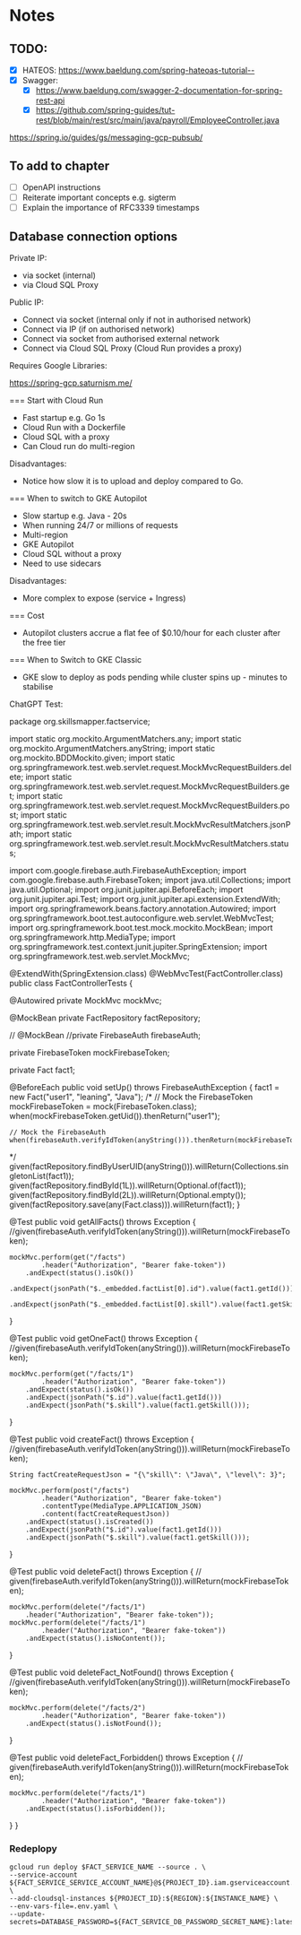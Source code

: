 # Notes

## TODO:

- [X] HATEOS: https://www.baeldung.com/spring-hateoas-tutorial--
- [X] Swagger: 
	- [X] https://www.baeldung.com/swagger-2-documentation-for-spring-rest-api
	- [X] https://github.com/spring-guides/tut-rest/blob/main/rest/src/main/java/payroll/EmployeeController.java

https://spring.io/guides/gs/messaging-gcp-pubsub/

## To add to chapter

- [ ] OpenAPI instructions 
- [ ] Reiterate important concepts e.g. sigterm
- [ ] Explain the importance of RFC3339 timestamps

## Database connection options

Private IP:

* via socket (internal)
* via Cloud SQL Proxy

Public IP:

* Connect via socket (internal only if not in authorised network)
* Connect via IP (if on authorised network)
* Connect via socket from authorised external network
* Connect via Cloud SQL Proxy (Cloud Run provides a proxy)

Requires Google Libraries:

https://spring-gcp.saturnism.me/

=== Start with Cloud Run

* Fast startup e.g. Go 1s
* Cloud Run with a Dockerfile
* Cloud SQL with a proxy
* Can Cloud run do multi-region

Disadvantages:

* Notice how slow it is to upload and deploy compared to Go.

=== When to switch to GKE Autopilot

* Slow startup e.g. Java - 20s
* When running 24/7 or millions of requests
* Multi-region
* GKE Autopilot
* Cloud SQL without a proxy
* Need to use sidecars

Disadvantages:

* More complex to expose (service + Ingress)

=== Cost

* Autopilot clusters accrue a flat fee of $0.10/hour for each cluster after the free tier

=== When to Switch to GKE Classic

* GKE slow to deploy as pods pending while cluster spins up - minutes to stabilise

ChatGPT Test:

package org.skillsmapper.factservice;

import static org.mockito.ArgumentMatchers.any;
import static org.mockito.ArgumentMatchers.anyString;
import static org.mockito.BDDMockito.given;
import static org.springframework.test.web.servlet.request.MockMvcRequestBuilders.delete;
import static org.springframework.test.web.servlet.request.MockMvcRequestBuilders.get;
import static org.springframework.test.web.servlet.request.MockMvcRequestBuilders.post;
import static org.springframework.test.web.servlet.result.MockMvcResultMatchers.jsonPath;
import static org.springframework.test.web.servlet.result.MockMvcResultMatchers.status;

import com.google.firebase.auth.FirebaseAuthException;
import com.google.firebase.auth.FirebaseToken;
import java.util.Collections;
import java.util.Optional;
import org.junit.jupiter.api.BeforeEach;
import org.junit.jupiter.api.Test;
import org.junit.jupiter.api.extension.ExtendWith;
import org.springframework.beans.factory.annotation.Autowired;
import org.springframework.boot.test.autoconfigure.web.servlet.WebMvcTest;
import org.springframework.boot.test.mock.mockito.MockBean;
import org.springframework.http.MediaType;
import org.springframework.test.context.junit.jupiter.SpringExtension;
import org.springframework.test.web.servlet.MockMvc;

@ExtendWith(SpringExtension.class)
@WebMvcTest(FactController.class)
public class FactControllerTests {

@Autowired
private MockMvc mockMvc;

@MockBean
private FactRepository factRepository;

// @MockBean
//private FirebaseAuth firebaseAuth;

private FirebaseToken mockFirebaseToken;

private Fact fact1;

@BeforeEach
public void setUp() throws FirebaseAuthException {
fact1 = new Fact("user1", "leaning", "Java");
/*
// Mock the FirebaseToken
mockFirebaseToken = mock(FirebaseToken.class);
when(mockFirebaseToken.getUid()).thenReturn("user1");

    // Mock the FirebaseAuth
    when(firebaseAuth.verifyIdToken(anyString())).thenReturn(mockFirebaseToken);
*/
given(factRepository.findByUserUID(anyString())).willReturn(Collections.singletonList(fact1));
given(factRepository.findById(1L)).willReturn(Optional.of(fact1));
given(factRepository.findById(2L)).willReturn(Optional.empty());
given(factRepository.save(any(Fact.class))).willReturn(fact1);
}

@Test
public void getAllFacts() throws Exception {
//given(firebaseAuth.verifyIdToken(anyString())).willReturn(mockFirebaseToken);

    mockMvc.perform(get("/facts")
            .header("Authorization", "Bearer fake-token"))
        .andExpect(status().isOk())
        .andExpect(jsonPath("$._embedded.factList[0].id").value(fact1.getId()))
        .andExpect(jsonPath("$._embedded.factList[0].skill").value(fact1.getSkill()));
}

@Test
public void getOneFact() throws Exception {
//given(firebaseAuth.verifyIdToken(anyString())).willReturn(mockFirebaseToken);

    mockMvc.perform(get("/facts/1")
            .header("Authorization", "Bearer fake-token"))
        .andExpect(status().isOk())
        .andExpect(jsonPath("$.id").value(fact1.getId()))
        .andExpect(jsonPath("$.skill").value(fact1.getSkill()));
}

@Test
public void createFact() throws Exception {
//given(firebaseAuth.verifyIdToken(anyString())).willReturn(mockFirebaseToken);

    String factCreateRequestJson = "{\"skill\": \"Java\", \"level\": 3}";

    mockMvc.perform(post("/facts")
            .header("Authorization", "Bearer fake-token")
            .contentType(MediaType.APPLICATION_JSON)
            .content(factCreateRequestJson))
        .andExpect(status().isCreated())
        .andExpect(jsonPath("$.id").value(fact1.getId()))
        .andExpect(jsonPath("$.skill").value(fact1.getSkill()));
}

@Test
public void deleteFact() throws Exception {
// given(firebaseAuth.verifyIdToken(anyString())).willReturn(mockFirebaseToken);

    mockMvc.perform(delete("/facts/1")
        .header("Authorization", "Bearer fake-token"));
    mockMvc.perform(delete("/facts/1")
            .header("Authorization", "Bearer fake-token"))
        .andExpect(status().isNoContent());
}

@Test
public void deleteFact_NotFound() throws Exception {
//given(firebaseAuth.verifyIdToken(anyString())).willReturn(mockFirebaseToken);

    mockMvc.perform(delete("/facts/2")
            .header("Authorization", "Bearer fake-token"))
        .andExpect(status().isNotFound());
}

@Test
public void deleteFact_Forbidden() throws Exception {
// given(firebaseAuth.verifyIdToken(anyString())).willReturn(mockFirebaseToken);

    mockMvc.perform(delete("/facts/1")
            .header("Authorization", "Bearer fake-token"))
        .andExpect(status().isForbidden());
}
}

### Redeplopy

```shell
gcloud run deploy $FACT_SERVICE_NAME --source . \
--service-account ${FACT_SERVICE_SERVICE_ACCOUNT_NAME}@${PROJECT_ID}.iam.gserviceaccount.com \
--add-cloudsql-instances ${PROJECT_ID}:${REGION}:${INSTANCE_NAME} \
--env-vars-file=.env.yaml \
--update-secrets=DATABASE_PASSWORD=${FACT_SERVICE_DB_PASSWORD_SECRET_NAME}:latest
```
